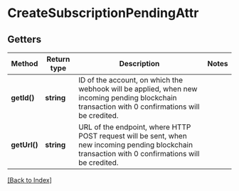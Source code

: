 # CreateSubscriptionPendingAttr

## Getters

Method | Return type | Description | Notes
------------ | ------------- | ------------- | -------------
**getId()** | **string** | ID of the account, on which the webhook will be applied, when new incoming pending blockchain transaction with 0 confirmations will be credited. |
**getUrl()** | **string** | URL of the endpoint, where HTTP POST request will be sent, when new incoming pending blockchain transaction with 0 confirmations will be credited. |

[[Back to Index]](../index.md)

